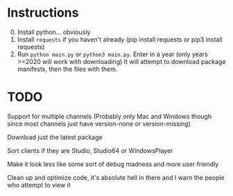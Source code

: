 # Instructions
0. Install python... obviously
1. Install `requests` if you haven't already (pip install requests or pip3 install requests)
2. Run `python main.py` or `python3 main.py`. Enter in a year (only years >=2020 will work with downloading) It will attempt to download package manifests, then the files with them.

# TODO
Support for multiple channels (Probably only Mac and Windows though since most channels just have version-none or version-missing)

Download just the latest package

Sort clients if they are Studio, Studio64 or WindowsPlayer

Make it look less like some sort of debug madness and more user friendly

Clean up and optimize code, it's absolute hell in there and I warn the people who attempt to view it

